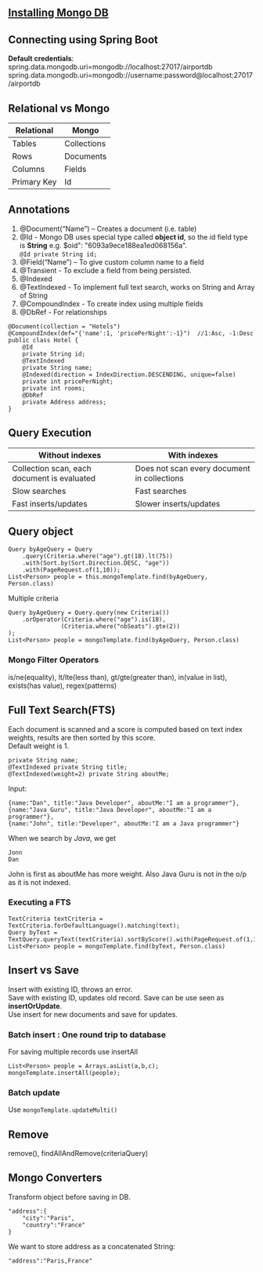 ## [Installing Mongo DB](https://www.c-sharpcorner.com/article/how-to-set-up-and-starts-with-mongodb/#:~:text=Click%20on%20environment%20variables%20button,Program%20Files%5CMongoDB%5C%E2%80%9D)

## Connecting using Spring Boot
**Default credentials**: spring.data.mongodb.uri=mongodb://localhost:27017/airportdb
spring.data.mongodb.uri=mongodb://username:password@localhost:27017/airportdb

## Relational vs Mongo
| Relational  | Mongo |
| ------------- | ------------- |
| Tables  | Collections  |
| Rows  | Documents  |
| Columns  | Fields  |
| Primary Key  | Id  |

## Annotations
1.	@Document(“Name”) – Creates a document (i.e. table)
2.	@Id - Mongo DB uses special type called **object id**, so the id field type is **String** e.g. $oid": "6093a9ece188ea1ed068156a".</br> ```@Id private String id;```
3.	@Field(“Name”) – To give custom column name to a field
4.	@Transient - To exclude a field from being persisted.
5.	@Indexed
6.	@TextIndexed - To implement full text search, works on String and Array of String
7.	@CompoundIndex - To create index using multiple fields
8.	@DbRef - For relationships

```
@Document(collection = "Hotels")
@CompoundIndex(def="{'name':1, 'pricePerNight':-1}")  //1:Asc, -1:Desc
public class Hotel {
    @Id
    private String id;
    @TextIndexed
    private String name;
    @Indexed(direction = IndexDirection.DESCENDING, unique=false)
    private int pricePerNight;
    private int rooms;
    @DbRef
    private Address address;
}
```

## Query Execution
| Without indexes  | With indexes |
| ------------- | ------------- |
| Collection scan, each document is evaluated  | Does not scan every document in collections  |
| Slow searches  | Fast searches  |
| Fast inserts/updates  | Slower inserts/updates  |

## Query object
```
Query byAgeQuery = Query
    .query(Criteria.where("age").gt(18).lt(75))
    .with(Sort.by(Sort.Direction.DESC, "age"))
    .with(PageRequest.of(1,10));
List<Person> people = this.mongoTemplate.find(byAgeQuery, Person.class)
```
Multiple criteria
```
Query byAgeQuery = Query.query(new Criteria())
    .orOperator(Criteria.where("age").is(18),
               (Criteria.where("nbSeats").gte(2))
);
List<Person> people = mongoTemplate.find(byAgeQuery, Person.class)
```
### Mongo Filter Operators
is/ne(equality), lt/lte(less than), gt/gte(greater than), in(value in list), exists(has value), regex(patterns)

## Full Text Search(FTS)
Each document is scanned and a score is computed based on text index weights, results are then sorted by this score.</br>
Default weight is 1.
```
private String name;
@TextIndexed private String title;
@TextIndexed(weight=2) private String aboutMe;
```
Input:
```
{name:"Dan", title:"Java Developer", aboutMe:"I am a programmer"},
{name:"Java Guru", title:"Java Developer", aboutMe:"I am a programmer"},
{name:"John", title:"Developer", aboutMe:"I am a Java programmer"}
```
When we search by _Java_, we get
```
Jonn
Dan
```
John is first as aboutMe has more weight. Also Java Guru is not in the o/p as it is not indexed.

### Executing a FTS
```
TextCriteria textCriteria = TextCriteria.forDefaultLanguage().matching(text);
Query byText = TextQuery.queryText(textCriteria).sortByScore().with(PageRequest.of(1,10));
List<Person> people = mongoTemplate.find(byText, Person.class)
```

## Insert vs Save
Insert with existing ID, throws an error.</br>
Save with existing ID, updates old record. Save can be use seen as **insertOrUpdate**.</br>
Use insert for new documents and save for updates.

### Batch insert : One round trip to database
For saving multiple records use insertAll
```
List<Person> people = Arrays.asList(a,b,c);
mongoTemplate.insertAll(people);
```
### Batch update
Use ```mongoTemplate.updateMulti()```

## Remove
remove(), findAllAndRemove(criteriaQuery)

## Mongo Converters
Transform object before saving in DB.
```
"address":{
    "city":"Paris",
    "country":"France"
}
```
We want to store address as a concatenated String:
```
"address":"Paris,France"
```
